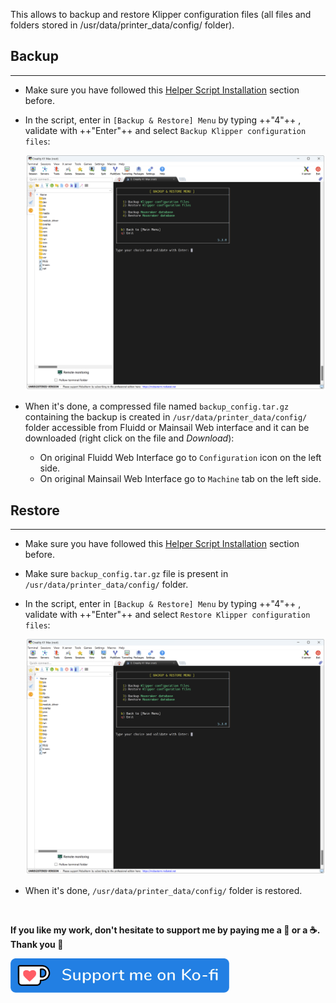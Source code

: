 This allows to backup and restore Klipper configuration files (all files and folders stored in /usr/data/printer_data/config/ folder).


## Backup
<hr>

- Make sure you have followed this <a href="../../helper-script/helper-script-installation">Helper Script Installation</a> section before.

- In the script, enter in `[Backup & Restore] Menu` by typing ++"4"++ , validate with ++"Enter"++ and select `Backup Klipper configuration files`:

    <img width="900" src="../../assets/img/Creality-Helper-Script/Backup_Restore_Menu.png">

- When it's done, a compressed file named `backup_config.tar.gz` containing the backup is created in `/usr/data/printer_data/config/` folder accessible from Fluidd or Mainsail Web interface and it can be downloaded (right click on the file and _Download_):

    - On original Fluidd Web Interface go to `Configuration` icon on the left side.
    - On original Mainsail Web Interface go to `Machine` tab on the left side.


## Restore
<hr>

- Make sure you have followed this <a href="../../helper-script/helper-script-installation">Helper Script Installation</a> section before.

- Make sure `backup_config.tar.gz` file is present in `/usr/data/printer_data/config/` folder.

- In the script, enter in `[Backup & Restore] Menu` by typing ++"4"++ , validate with ++"Enter"++ and select `Restore Klipper configuration files`:

    <img width="900" src="../../assets/img/Creality-Helper-Script/Backup_Restore_Menu.png">

- When it's done, `/usr/data/printer_data/config/` folder is restored.

<br />

**If you like my work, don't hesitate to support me by paying me a 🍺 or a ☕. Thank you 🙂**

<a href="https://ko-fi.com/guilouz" target="_blank"><img width="350" src="../../assets/img/home/Ko-fi.png"></a>
